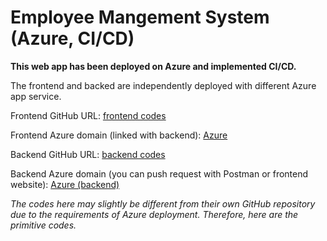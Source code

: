 # Employee Mangement System (Azure, CI/CD)
**This web app has been deployed on Azure and implemented CI/CD.**

The frontend and backed are independently deployed with different Azure app service.

Frontend GitHub URL: [frontend codes](https://github.com/JingjingWu710/frontend_Employee_Management)

Frontend Azure domain (linked with backend): [Azure](ems-frontend-c8eqh4bwccbngjcy.uksouth-01.azurewebsites.net)

Backend GitHub URL: [backend codes](https://github.com/JingjingWu710/backend_Employee_Management)

Backend Azure domain (you can push request with Postman or frontend website): [Azure (backend)](https://github.com/JingjingWu710/backend_Employee_Management)

_The codes here may slightly be different from their own GitHub repository due to the requirements of Azure deployment. Therefore, here are the primitive codes._
